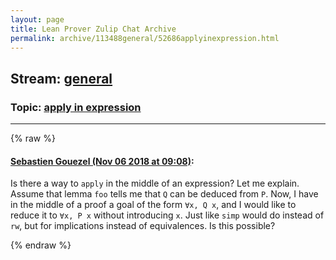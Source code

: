 ```yaml
---
layout: page
title: Lean Prover Zulip Chat Archive 
permalink: archive/113488general/52686applyinexpression.html
---
```


## Stream: [general](index.html)
### Topic: [apply in expression](52686applyinexpression.html)

---


{% raw %}
#### [ Sebastien Gouezel (Nov 06 2018 at 09:08)](https://leanprover.zulipchat.com/#narrow/stream/113488-general/topic/apply%20in%20expression/near/146851453):
<p>Is there a way to <code>apply</code> in the middle of an expression? Let me explain. Assume that lemma <code>foo</code> tells me that <code>Q</code> can be deduced from <code>P</code>. Now, I have in the middle of a proof a goal of the form <code>∀x, Q x</code>, and I would like to reduce it to <code>∀x, P x</code> without introducing <code>x</code>. Just like <code>simp</code> would do instead of <code>rw</code>, but for implications instead of equivalences. Is this possible?</p>


{% endraw %}
